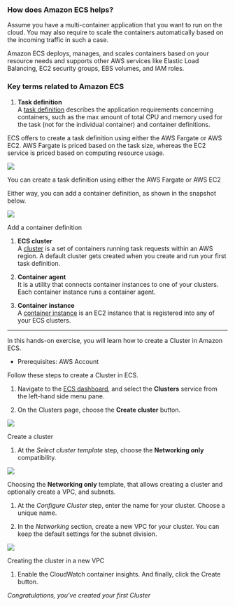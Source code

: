 ### How does Amazon ECS helps?

Assume you have a multi-container application that you want to run on the cloud. You may also require to scale the containers automatically based on the incoming traffic in such a case.

Amazon ECS deploys, manages, and scales containers based on your resource needs and supports other AWS services like Elastic Load Balancing, EC2 security groups, EBS volumes, and IAM roles.

### Key terms related to Amazon ECS

1. **Task definition**  
A [task definition](https://docs.aws.amazon.com/AmazonECS/latest/developerguide/task_definition_parameters.html#task_size) describes the application requirements concerning containers, such as the max amount of total CPU and memory used for the task (not for the individual container) and container definitions.

ECS offers to create a task definition using either the AWS Fargate or AWS EC2\. AWS Fargate is priced based on the task size, whereas the EC2 service is priced based on computing resource usage.

![](https://video.udacity-data.com/topher/2021/January/5ff58720_screenshot-2021-01-06-at-2.44.25-pm/screenshot-2021-01-06-at-2.44.25-pm.png)

You can create a task definition using either the AWS Fargate or AWS EC2

Either way, you can add a container definition, as shown in the snapshot below.

![](https://video.udacity-data.com/topher/2021/January/5ff58774_screenshot-2021-01-06-at-2.50.37-pm/screenshot-2021-01-06-at-2.50.37-pm.png)

Add a container definition

1. **ECS cluster**  
A [cluster](https://docs.aws.amazon.com/AmazonECS/latest/developerguide/clusters.html) is a set of containers running task requests within an AWS region. A default cluster gets created when you create and run your first task definition.

1. **Container agent**  
It is a utility that connects container instances to one of your clusters. Each container instance runs a container agent.

1. **Container instance**  
A [container instance](https://docs.aws.amazon.com/AmazonECS/latest/developerguide/ECS_instances.html) is an EC2 instance that is registered into any of your ECS clusters.

___

In this hands-on exercise, you will learn how to create a Cluster in Amazon ECS.

* Prerequisites: AWS Account

Follow these steps to create a Cluster in ECS.

1. Navigate to the [ECS dashboard](https://console.aws.amazon.com/ecs/home), and select the **Clusters** service from the left-hand side menu pane.

1. On the Clusters page, choose the **Create cluster** button.

![](https://video.udacity-data.com/topher/2021/January/6006c781_screenshot-2021-01-19-at-5.07.12-pm/screenshot-2021-01-19-at-5.07.12-pm.png)

Create a cluster

1. At the _Select cluster template_ step, choose the **Networking only** compatibility.

![](https://video.udacity-data.com/topher/2021/January/6006c7a0_screenshot-2021-01-19-at-5.14.07-pm/screenshot-2021-01-19-at-5.14.07-pm.png)

Choosing the **Networking only** template, that allows creating a cluster and optionally create a VPC, and subnets.

1. At the _Configure Cluster_ step, enter the name for your cluster. Choose a unique name.

1. In the _Networking_ section, create a new VPC for your cluster. You can keep the default settings for the subnet division.

![](https://video.udacity-data.com/topher/2021/January/6006c808_screenshot-2021-01-19-at-5.18.31-pm/screenshot-2021-01-19-at-5.18.31-pm.png)

Creating the cluster in a new VPC

1. Enable the CloudWatch container insights. And finally, click the Create button.

_Congratulations, you've created your first Cluster_
